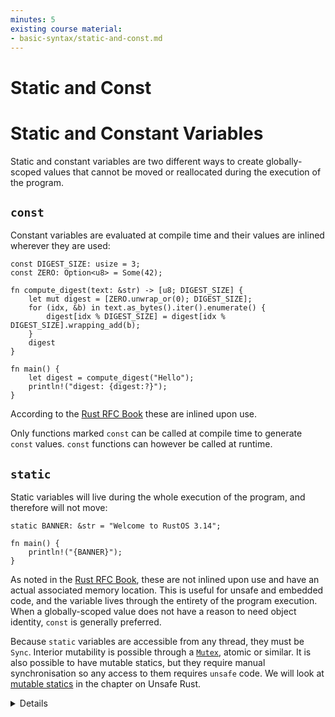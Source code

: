 ```yaml
---
minutes: 5
existing course material:
- basic-syntax/static-and-const.md
---
```


<!-- NOTES:
try to make this short!
-->
# Static and Const

# Static and Constant Variables

Static and constant variables are two different ways to create globally-scoped values that
cannot be moved or reallocated during the execution of the program.

## `const`

Constant variables are evaluated at compile time and their values are inlined
wherever they are used:

<!-- mdbook-xgettext: skip -->
```rust,editable
const DIGEST_SIZE: usize = 3;
const ZERO: Option<u8> = Some(42);

fn compute_digest(text: &str) -> [u8; DIGEST_SIZE] {
    let mut digest = [ZERO.unwrap_or(0); DIGEST_SIZE];
    for (idx, &b) in text.as_bytes().iter().enumerate() {
        digest[idx % DIGEST_SIZE] = digest[idx % DIGEST_SIZE].wrapping_add(b);
    }
    digest
}

fn main() {
    let digest = compute_digest("Hello");
    println!("digest: {digest:?}");
}
```

According to the [Rust RFC Book][1] these are inlined upon use.

Only functions marked `const` can be called at compile time to generate `const` values. `const` functions can however be called at runtime.

## `static`

Static variables will live during the whole execution of the program, and therefore will not move:

```rust,editable
static BANNER: &str = "Welcome to RustOS 3.14";

fn main() {
    println!("{BANNER}");
}
```

As noted in the [Rust RFC Book][1], these are not inlined upon use and have an actual associated memory location.  This is useful for unsafe and
embedded code, and the variable lives through the entirety of the program execution.
When a globally-scoped value does not have a reason to need object identity, `const` is generally preferred.

Because `static` variables are accessible from any thread, they must be `Sync`. Interior mutability
is possible through a [`Mutex`](https://doc.rust-lang.org/std/sync/struct.Mutex.html), atomic or
similar. It is also possible to have mutable statics, but they require manual synchronisation so any
access to them requires `unsafe` code. We will look at
[mutable statics](../unsafe/mutable-static-variables.md) in the chapter on Unsafe Rust.

<details>

* Mention that `const` behaves semantically similar to C++'s `constexpr`.
* `static`, on the other hand, is much more similar to a `const` or mutable global variable in C++.
* `static` provides object identity: an address in memory and state as required by types with interior mutability such as `Mutex<T>`.
* It isn't super common that one would need a runtime evaluated constant, but it is helpful and safer than using a static.
* `thread_local` data can be created with the macro `std::thread_local`.

### Properties table:

| Property | Static | Constant |
|---|---|---|
| Has an address in memory | Yes | No (inlined) |
| Lives for the entire duration of the program | Yes | No |
| Can be mutable | Yes (unsafe) | No |
| Evaluated at compile time | Yes (initialised at compile time) | Yes |
| Inlined wherever it is used | No | Yes |


</details>

[1]: https://rust-lang.github.io/rfcs/0246-const-vs-static.html
